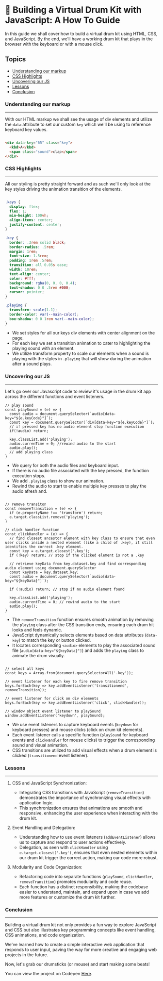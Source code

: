 # 🥁 Building a Virtual Drum Kit with JavaScript: A How To Guide

In this guide we shall cover how to build a virtual drum kit using HTML, CSS, and JavaScript. By the end, we'll have a working drum kit that plays in the browser with the keyboard or with a mouse click.

## Topics
- [Understanding our markup](#understanding-our-markup)
- [CSS Highlights](#css-highlights)
- [Uncovering our JS](#uncovering-our-js)
- [Lessons](#lessons)
- [Conclusion](#conclusion)

### Understanding our markup

___

With our HTML markup we shall see the usage of div elements and utilize the `data` attribute to set our custom `key` which we'll be using to reference keyboard key values.

```HTML

<div data-key="65" class="key">
  <kbd>A</kbd>
  <span class="sound">clap</span>
</div>

```

### CSS Highlights

___

All our styling is pretty straight forward and as such we'll only look at the key styles driving the animation transition of the elements.

```CSS

.keys {
  display: flex;
  flex: 1;
  min-height: 100vh;
  align-items: center;
  justify-content: center;
}

.key {
  border: .3rem solid black;
  border-radius: .5rem;
  margin: 1rem;
  font-size: 1.5rem;
  padding: 1rem .5rem;
  transition: all 0.05s ease;
  width: 10rem;
  text-align: center;
  color: #fff;
  background: rgba(0, 0, 0, 0.4);
  text-shadow: 0 0 .5rem #000;
  cursor: pointer;
}

.playing {
  transform: scale(1.1);
  border-color: var(--main-color);
  box-shadow: 0 0 1rem var(--main-color);
}

```

- We set styles for all our keys div elements with center alignment on the page.
- For each key we set a transition animation to cater to highlighting the playing sound with an element.
- We utilize transform property to scale our elements when a sound is playing with the styles in `.playing` that will show during the animation after a sound plays.

### Uncovering our JS

___

Let's go over our Javascript code to review it's usage in the drum kit app across the different functions and event listeners.

```JS
// play sound 
const playSound = (e) => {
  const audio = document.querySelector(`audio[data-key="${e.keyCode}"]`);
  const key = document.querySelector(`div[data-key="${e.keyCode}"]`);
  // if pressed key has no audio element stop function execution
  if(!audio) return;

  key.classList.add('playing');
  audio.currenTime = 0; //rewind audio to the start
  audio.play();
  // add playing class
}
```
-  We query for both the audio files and keyboard input.
-  If there is no audio file associated with the key pressed, the function execution stops.
- We add `.playing` class to show our animation.
- Rewind the audio to start to enable multiple key presses to play the audio afresh and.

```JS

// remove transiton
const removeTransition = (e) => {
  if (e.propertyName !== 'transform') return;
  e.target.classList.remove('playing');
}

// click handler function
const clickHandler = (e) => {
  // find closest ancestor element with key class to ensure that even user clicks inside a nested element (like a child of .key), it still identifies the correct .key element.
  const key = e.target.closest('.key');
  if (!key) return; // stop if the clicked element is not a .key
  
  // retrieve keyData from key.dataset.key and find corresponding audio element using document.querySelector
  const keyData = key.dataset.key; 
  const audio = document.querySelector(`audio[data-key="${keyData}"]`);
  
  if (!audio) return; // stop if no audio element found
  
  key.classList.add('playing');
  audio.currentTime = 0; // rewind audio to the start
  audio.play();
}

```

- The `removeTransition` function ensures smooth animation by removing the `playing` class after the CSS transition ends, ensuring each drum hit looks and feels dynamic.
- JavaScript dynamically selects elements based on data attributes (`data-key`) to match the key or button clicked.
- It locates corresponding `<audio>` elements to play the associated sound file (`audio[data-key="${keyData}"]`) and adds the `playing` class to animate the drum visually.

```JS

// select all keys
const keys = Array.from(document.querySelectorAll('.key'));

// event listener for each key to fire remove transition
keys.forEach(key => key.addEventListener('transitionend', removeTransition));

// event listener for click on div elements
keys.forEach(key => key.addEventListener('click', clickHandler));

// window object event listener to playSound
window.addEventListener('keydown', playSound);

```

- We use event listeners to capture keyboard events (`keydown` for keyboard presses) and mouse clicks (click on drum kit elements).
- Each event listener calls a specific function (`playSound` for keyboard events and `clickHandler` for mouse clicks) to trigger the corresponding sound and visual animation.
- CSS transitions are utilized to add visual effects when a drum element is clicked (`transitionend` event listener).


### Lessons
___

1. CSS and JavaScript Synchronization:
    - Integrating CSS transitions with JavaScript (`removeTransition`) demonstrates the importance of synchronizing visual effects with application logic.
    - This synchronization ensures that animations are smooth and responsive, enhancing the user experience when interacting with the drum kit.

2. Event Handling and Delegation:
    - Understanding how to use event listeners (`addEventListener`) allows us to capture and respond to user actions effectively.
    - Delegation, as seen with `clickHandler` using `e.target.closest('.key')`, ensures that even nested elements within our drum kit trigger the correct action, making our code more robust.

3. Modularity and Code Organization:
    - Refactoring code into separate functions (`playSound`, `clickHandler`, `removeTransition`) promotes modularity and code reuse.
    - Each function has a distinct responsibility, making the codebase easier to understand, maintain, and expand upon in case we add more features or customize the drum kit further.

### Conclusion
___

Building a virtual drum kit not only provides a fun way to explore JavaScript and CSS but also illustrates key programming concepts like event handling, CSS animations, and code organization. 

We've learned how to create a simple interactive web application that responds to user input, paving the way for more creative and engaging web projects in the future. 

Now, let's grab our drumsticks (or mouse) and start making some beats!

You can view the project on Codepen [Here](https://codepen.io/benjaminkyamanywa/pen/XWLmxKM).